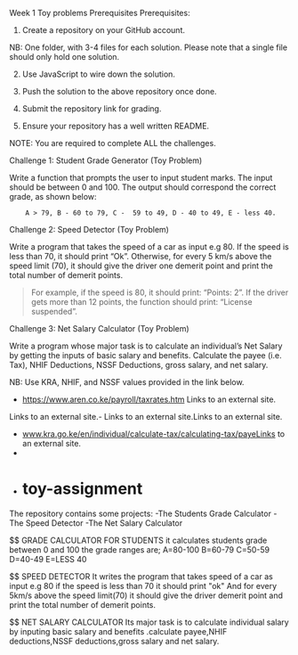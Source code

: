 

Week 1 Toy problems Prerequisites
Prerequisites: 

1. Create a repository on your GitHub account. 

NB: One folder, with 3-4 files for each solution. Please note that a single file should only hold one solution.

2. Use JavaScript to wire down the solution.

3. Push the solution to the above repository once done.

4. Submit the repository link for grading.

5. Ensure your repository has a well written README.

NOTE: You are required to complete ALL the challenges.

 

Challenge 1: Student Grade Generator (Toy Problem)

Write a function that prompts the user to input student marks. The input should be between 0 and 100. The output should correspond the correct grade, as shown below: 

        A > 79, B - 60 to 79, C -  59 to 49, D - 40 to 49, E - less 40.

 

Challenge 2: Speed Detector (Toy Problem)

Write a program that takes the speed of a car as input e.g 80. If the speed is less than 70, it should print “Ok”. Otherwise, for every 5 km/s above the speed limit (70), it should give the driver one demerit point and print the total number of demerit points.

   > For example, if the speed is 80, it should print: “Points: 2”. If the driver gets more than 12 points, the function should print: “License suspended”.

 

Challenge 3: Net Salary Calculator (Toy Problem)

Write a program whose major task is to calculate an individual’s Net Salary by getting the inputs of basic salary and benefits. Calculate the payee (i.e. Tax), NHIF Deductions, NSSF Deductions, gross salary, and net salary. 

NB: Use KRA, NHIF, and NSSF values provided in the link below.

- https://www.aren.co.ke/payroll/taxrates.htm Links to an external site.

Links to an external site.-  Links to an external site.Links to an external site.

- www.kra.go.ke/en/individual/calculate-tax/calculating-tax/payeLinks to an external site.
-
- # toy-assignment
The repository contains some projects:
-The Students Grade Calculator
-The Speed Detector
-The Net Salary Calculator

$$ GRADE CALCULATOR FOR STUDENTS
it calculates students grade between 0 and 100
the grade ranges are;
A=80-100
B=60-79
C=50-59
D=40-49
E=LESS 40

$$ SPEED DETECTOR
It writes the program that takes speed of a car as input e.g 80
if the speed is less than 70 it should print "ok"
And for every 5km/s above the speed limit(70) it should give  the driver demerit point and print the total number of demerit points.

$$ NET SALARY CALCULATOR
Its major task is to calculate individual salary by inputing basic salary and benefits
.calculate payee,NHIF deductions,NSSF deductions,gross salary and net salary.